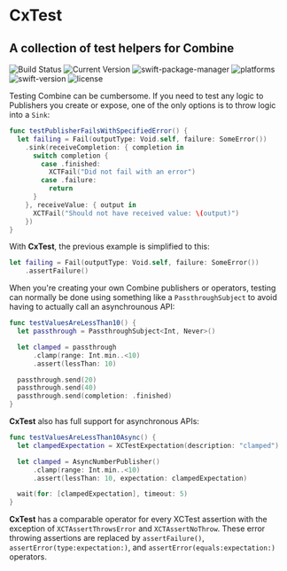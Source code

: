 # CxTest
## A collection of test helpers for Combine

![Build Status](https://github.com/CombineExtensions/CxTest/workflows/CI/badge.svg) ![Current Version](https://img.shields.io/github/v/tag/CombineExtensions/CxTest?color=purple&label=Version) ![swift-package-manager](https://img.shields.io/badge/Swift%20Package%20Manager-compatible-red.svg) ![platforms](https://img.shields.io/badge/Platform-iOS%20|%20macOS%20|%20watchOS-informational.svg) ![swift-version](https://img.shields.io/badge/Swift-5.1-orange.svg) ![license](https://img.shields.io/badge/License-MIT-c41d3a.svg)

Testing Combine can be cumbersome. If you need to test any logic to Publishers you create or expose, one of the only options is to throw logic into a `Sink`:

```swift
func testPublisherFailsWithSpecifiedError() {
  let failing = Fail(outputType: Void.self, failure: SomeError())
    .sink(receiveCompletion: { completion in 
      switch completion {
        case .finished:
          XCTFail("Did not fail with an error")
        case .failure:
          return
      }
    }, receiveValue: { output in
      XCTFail("Should not have received value: \(output)")
    })
}
```

With **CxTest**, the previous example is simplified to this:
```swift
let failing = Fail(outputType: Void.self, failure: SomeError())
    .assertFailure()
```

When you're creating your own Combine publishers or operators, testing can normally be done using something like a `PassthroughSubject` to avoid having to actually call an asynchrounous API:
```swift
func testValuesAreLessThan10() {
  let passthrough = PassthroughSubject<Int, Never>()

  let clamped = passthrough
      .clamp(range: Int.min..<10)
      .assert(lessThan: 10)

  passthrough.send(20)
  passthrough.send(40)
  passthrough.send(completion: .finished)
}
```

**CxTest** also has full support for asynchronous APIs:
```swift
func testValuesAreLessThan10Async() {
  let clampedExpectation = XCTestExpectation(description: "clamped")

  let clamped = AsyncNumberPublisher()
      .clamp(range: Int.min..<10)
      .assert(lessThan: 10, expectation: clampedExpectation)

  wait(for: [clampedExpectation], timeout: 5)
}
```

**CxTest** has a comparable operator for every XCTest assertion with the exception of `XCTAssertThrowsError` and `XCTAssertNoThrow`. These error throwing assertions are replaced by `assertFailure()`, `assertError(type:expectation:)`, and `assertError(equals:expectation:)` operators.

